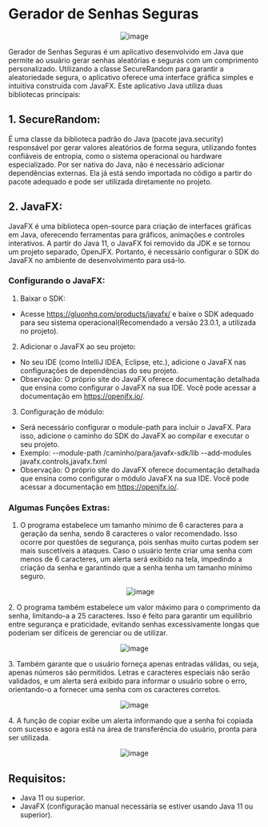 # Gerador de Senhas Seguras
<p align="center">
  <img src="https://github.com/user-attachments/assets/174cd999-1f8f-4833-9a53-bfa837ceae64" alt="image" />
</p>

Gerador de Senhas Seguras é um aplicativo desenvolvido em Java que permite ao usuário gerar senhas aleatórias e seguras com um comprimento personalizado. Utilizando a classe SecureRandom para garantir a aleatoriedade segura, o aplicativo oferece uma interface gráfica simples e intuitiva construída com JavaFX. 
Este aplicativo Java utiliza duas bibliotecas principais:  
## 1. SecureRandom: 
É uma classe da biblioteca padrão do Java (pacote java.security) responsável por gerar valores aleatórios de forma segura, utilizando fontes confiáveis de entropia, como o sistema operacional ou hardware especializado. Por ser nativa do Java, não é necessário adicionar dependências externas. Ela já está sendo importada no código a partir do pacote adequado e pode ser utilizada diretamente no projeto.

## 2. JavaFX:
JavaFX é uma biblioteca open-source para criação de interfaces gráficas em Java, oferecendo ferramentas para gráficos, animações e controles interativos. A partir do Java 11, o JavaFX foi removido da JDK e se tornou um projeto separado, OpenJFX. Portanto, é necessário configurar o SDK do JavaFX no ambiente de desenvolvimento para usá-lo.

### Configurando o JavaFX:
1. Baixar o SDK:
- Acesse https://gluonhq.com/products/javafx/ e baixe o SDK adequado para seu sistema operacional(Recomendado a versão 23.0.1, a utilizada no projeto).
2. Adicionar o JavaFX ao seu projeto:
- No seu IDE (como IntelliJ IDEA, Eclipse, etc.), adicione o JavaFX nas configurações de dependências do seu projeto.
- Observação: O próprio site do JavaFX oferece documentação detalhada que ensina como configurar o JavaFX na sua IDE. Você pode acessar a documentação em https://openjfx.io/.
3. Configuração de módulo:
- Será necessário configurar o module-path para incluir o JavaFX. Para isso, adicione o caminho do SDK do JavaFX ao compilar e executar o seu projeto.
- Exemplo: --module-path /caminho/para/javafx-sdk/lib --add-modules javafx.controls,javafx.fxml
- Observação: O próprio site do JavaFX oferece documentação detalhada que ensina como configurar o módulo JavaFX na sua IDE. Você pode acessar a documentação em https://openjfx.io/.

### Algumas Funções Extras:
1. O programa estabelece um tamanho mínimo de 6 caracteres para a geração da senha, sendo 8 caracteres o valor recomendado. Isso ocorre por questões de segurança, pois senhas muito curtas podem ser mais suscetíveis a ataques. Caso o usuário tente criar uma senha com menos de 6 caracteres, um alerta será exibido na tela, impedindo a criação da senha e garantindo que a senha tenha um tamanho mínimo seguro.
   <p align="center">
    <img src="https://github.com/user-attachments/assets/e012c93f-fba8-48d3-8f2f-fa12832ae6b3" alt="image" />
  </p>
2. O programa também estabelece um valor máximo para o comprimento da senha, limitando-a a 25 caracteres. Isso é feito para garantir um equilíbrio entre segurança e praticidade, evitando senhas excessivamente longas que poderiam ser difíceis de gerenciar ou de utilizar. 
 <p align="center">
    <img src="https://github.com/user-attachments/assets/77279a8b-d561-4dad-b161-3b0729e3f4b5" alt="image" />
  </p>
3. Também garante que o usuário forneça apenas entradas válidas, ou seja, apenas números são permitidos. Letras e caracteres especiais não serão validados, e um alerta será exibido para informar o usuário sobre o erro, orientando-o a fornecer uma senha com os caracteres corretos.
  <p align="center">
    <img src="https://github.com/user-attachments/assets/4d9a826a-99c0-4f6e-a93c-047c7cdb160c" alt="image" />
  </p>
4. A função de copiar exibe um alerta informando que a senha foi copiada com sucesso e agora está na área de transferência do usuário, pronta para ser utilizada.
 <p align="center">
    <img src="https://github.com/user-attachments/assets/4ad6e920-bf3a-4e3b-befc-cdecee46c54a" alt="image" />
  </p>

## Requisitos:
- Java 11 ou superior.
- JavaFX (configuração manual necessária se estiver usando Java 11 ou superior).
  
